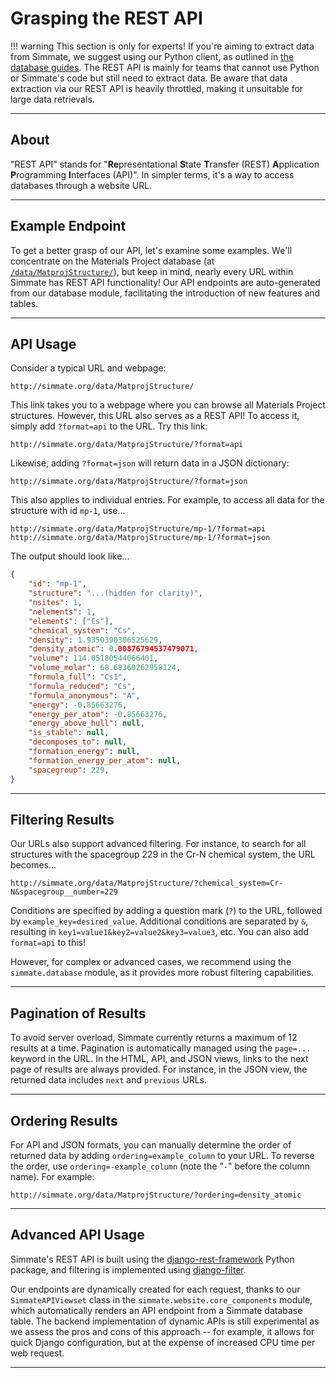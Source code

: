# Grasping the REST API

!!! warning
    This section is only for experts! If you're aiming to extract data from Simmate, we suggest using our Python client, as outlined in [the database guides](/full_guides/database/overview/). The REST API is mainly for teams that cannot use Python or Simmate's code but still need to extract data. Be aware that data extraction via our REST API is heavily throttled, making it unsuitable for large data retrievals.

------------------------------------------------------------

## About

"REST API" stands for "**Re**presentational **S**tate **T**ransfer (REST) **A**pplication **P**rogramming **I**nterfaces (API)". In simpler terms, it's a way to access databases through a website URL.

------------------------------------------------------------

## Example Endpoint

To get a better grasp of our API, let's examine some examples. We'll concentrate on the Materials Project database (at [`/data/MatprojStructure/`](http://simmate.org/data/MatprojStructure/)), but keep in mind, nearly every URL within Simmate has REST API functionality! Our API endpoints are auto-generated from our database module, facilitating the introduction of new features and tables.

------------------------------------------------------------

## API Usage

Consider a typical URL and webpage:
```
http://simmate.org/data/MatprojStructure/
```

This link takes you to a webpage where you can browse all Materials Project structures. However, this URL also serves as a REST API! To access it, simply add `?format=api` to the URL. Try this link:
```
http://simmate.org/data/MatprojStructure/?format=api
```

Likewise, adding `?format=json` will return data in a JSON dictionary:
```
http://simmate.org/data/MatprojStructure/?format=json
```

This also applies to individual entries. For example, to access all data for the structure with id `mp-1`, use...
```
http://simmate.org/data/MatprojStructure/mp-1/?format=api
http://simmate.org/data/MatprojStructure/mp-1/?format=json
```

The output should look like...
``` json
{
    "id": "mp-1",
    "structure": "...(hidden for clarity)",
    "nsites": 1,
    "nelements": 1,
    "elements": ["Cs"],
    "chemical_system": "Cs",
    "density": 1.9350390306525629,
    "density_atomic": 0.00876794537479071,
    "volume": 114.05180544066401,
    "volume_molar": 68.68360262958124,
    "formula_full": "Cs1",
    "formula_reduced": "Cs",
    "formula_anonymous": "A",
    "energy": -0.85663276,
    "energy_per_atom": -0.85663276,
    "energy_above_hull": null,
    "is_stable": null,
    "decomposes_to": null,
    "formation_energy": null,
    "formation_energy_per_atom": null,
    "spacegroup": 229,
}
```

------------------------------------------------------------

## Filtering Results

Our URLs also support advanced filtering. For instance, to search for all structures with the spacegroup 229 in the Cr-N chemical system, the URL becomes...
```
http://simmate.org/data/MatprojStructure/?chemical_system=Cr-N&spacegroup__number=229
```

Conditions are specified by adding a question mark (`?`) to the URL, followed by `example_key=desired_value`. Additional conditions are separated by `&`, resulting in `key1=value1&key2=value2&key3=value3`, etc. You can also add `format=api` to this!

However, for complex or advanced cases, we recommend using the `simmate.database` module, as it provides more robust filtering capabilities.

------------------------------------------------------------

## Pagination of Results

To avoid server overload, Simmate currently returns a maximum of 12 results at a time. Pagination is automatically managed using the `page=...` keyword in the URL. In the HTML, API, and JSON views, links to the next page of results are always provided. For instance, in the JSON view, the returned data includes `next` and `previous` URLs.

------------------------------------------------------------

## Ordering Results

For API and JSON formats, you can manually determine the order of returned data by adding `ordering=example_column` to your URL. To reverse the order, use `ordering=-example_column` (note the "`-`" before the column name). For example:

```
http://simmate.org/data/MatprojStructure/?ordering=density_atomic
```

------------------------------------------------------------

## Advanced API Usage

Simmate's REST API is built using the [django-rest-framework](https://www.django-rest-framework.org/) Python package, and filtering is implemented using [django-filter](https://django-filter.readthedocs.io/en/stable/). 

Our endpoints are dynamically created for each request, thanks to our `SimmateAPIViewset` class in the `simmate.website.core_components` module, which automatically renders an API endpoint from a Simmate database table. The backend implementation of dynamic APIs is still experimental as we assess the pros and cons of this approach -- for example, it allows for quick Django configuration, but at the expense of increased CPU time per web request.

------------------------------------------------------------
